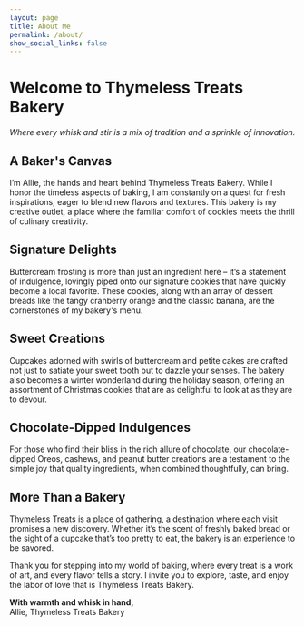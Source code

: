 ```yaml
---
layout: page
title: About Me
permalink: /about/
show_social_links: false
---
```



<div class="about-me-container">
  <h1>Welcome to Thymeless Treats Bakery</h1>
  <p><em>Where every whisk and stir is a mix of tradition and a sprinkle of innovation.</em></p>
  
  <div class="section">
    <h2>A Baker's Canvas</h2>
    <p>I’m Allie, the hands and heart behind Thymeless Treats Bakery. While I honor the timeless aspects of baking, I am constantly on a quest for fresh inspirations, eager to blend new flavors and textures. This bakery is my creative outlet, a place where the familiar comfort of cookies meets the thrill of culinary creativity.</p>
  </div>
  
  <div class="section">
    <h2>Signature Delights</h2>
    <p>Buttercream frosting is more than just an ingredient here – it’s a statement of indulgence, lovingly piped onto our signature cookies that have quickly become a local favorite. These cookies, along with an array of dessert breads like the tangy cranberry orange and the classic banana, are the cornerstones of my bakery's menu.</p>
  </div>
  
  <div class="section">
    <h2>Sweet Creations</h2>
    <p>Cupcakes adorned with swirls of buttercream and petite cakes are crafted not just to satiate your sweet tooth but to dazzle your senses. The bakery also becomes a winter wonderland during the holiday season, offering an assortment of Christmas cookies that are as delightful to look at as they are to devour.</p>
  </div>
  
  <div class="section">
    <h2>Chocolate-Dipped Indulgences</h2>
    <p>For those who find their bliss in the rich allure of chocolate, our chocolate-dipped Oreos, cashews, and peanut butter creations are a testament to the simple joy that quality ingredients, when combined thoughtfully, can bring.</p>
  </div>
  
  <div class="section">
    <h2>More Than a Bakery</h2>
    <p>Thymeless Treats is a place of gathering, a destination where each visit promises a new discovery. Whether it’s the scent of freshly baked bread or the sight of a cupcake that’s too pretty to eat, the bakery is an experience to be savored.</p>
  </div>
  
  <p class="footer-signature">Thank you for stepping into my world of baking, where every treat is a work of art, and every flavor tells a story. I invite you to explore, taste, and enjoy the labor of love that is Thymeless Treats Bakery.</p>
  
  <p class="footer-signature"><strong>With warmth and whisk in hand,</strong><br>Allie, Thymeless Treats Bakery</p>
</div>
